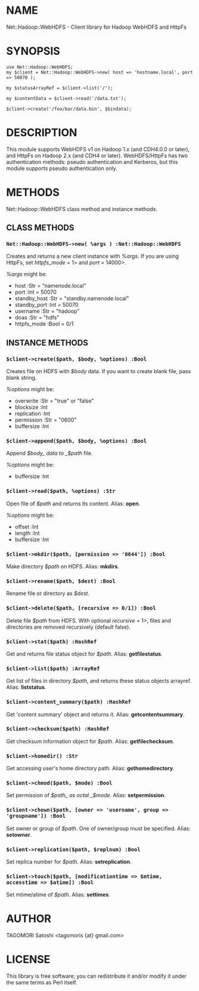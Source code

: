 # NAME

Net::Hadoop::WebHDFS - Client library for Hadoop WebHDFS and HttpFs

# SYNOPSIS

    use Net::Hadoop::WebHDFS;
    my $client = Net::Hadoop::WebHDFS->new( host => 'hostname.local', port => 50070 );

    my $statusArrayRef = $client->list('/');

    my $contentData = $client->read('/data.txt');

    $client->create('/foo/bar/data.bin', $bindata);

# DESCRIPTION

This module supports WebHDFS v1 on Hadoop 1.x (and CDH4.0.0 or later), and HttpFs on Hadoop 2.x (and CDH4 or later).
WebHDFS/HttpFs has two authentication methods: pseudo authentication and Kerberos, but this module supports pseudo authentication only.

# METHODS

Net::Hadoop::WebHDFS class method and instance methods.

## CLASS METHODS

### `Net::Hadoop::WebHDFS->new( %args ) :Net::Hadoop::WebHDFS`

Creates and returns a new client instance with _%args_.
If you are using HttpFs, set _httpfs\_mode =_ 1> and _port =_ 14000>.



_%args_ might be:

- host :Str = "namenode.local"
- port :Int = 50070
- standby\_host :Str = "standby.namenode.local"
- standby\_port :Int = 50070
- username :Str = "hadoop"
- doas :Str = "hdfs"
- httpfs\_mode :Bool = 0/1

## INSTANCE METHODS

### `$client->create($path, $body, %options) :Bool`

Creates file on HDFS with _$body_ data. If you want to create blank file, pass blank string.

_%options_ might be:

- overwrite :Str = "true" or "false"
- blocksize :Int
- replication :Int
- permission :Str = "0600"
- buffersize :Int

### `$client->append($path, $body, %options) :Bool`

Append _$body_ data to _$path_ file.

_%options_ might be:

- buffersize :Int

### `$client->read($path, %options) :Str`

Open file of _$path_ and returns its content. Alias: __open__.

_%options_ might be:

- offset :Int
- length :Int
- buffersize :Int

### `$client->mkdir($path, [permission => '0644']) :Bool`

Make directory _$path_ on HDFS. Alias: __mkdirs__.

### `$client->rename($path, $dest) :Bool`

Rename file or directory as _$dest_.

### `$client->delete($path, [recursive => 0/1]) :Bool`

Delete file _$path_ from HDFS. With optional _recursive =_ 1>, files and directories are removed recursively (default false).

### `$client->stat($path) :HashRef`

Get and returns file status object for _$path_. Alias: __getfilestatus__.

### `$client->list($path) :ArrayRef`

Get list of files in directory _$path_, and returns these status objects arrayref. Alias: __liststatus__.

### `$client->content_summary($path) :HashRef`

Get 'content summary' object and returns it. Alias: __getcontentsummary__.

### `$client->checksum($path) :HashRef`

Get checksum information object for _$path_. Alias: __getfilechecksum__.

### `$client->homedir() :Str`

Get accessing user's home directory path. Alias: __gethomedirectory__.

### `$client->chmod($path, $mode) :Bool`

Set permission of _$path_ as octal _$mode_. Alias: __setpermission__.

### `$client->chown($path, [owner => 'username', group => 'groupname']) :Bool`

Set owner or group of _$path_. One of owner/group must be specified. Alias: __setowner__.

### `$client->replication($path, $replnum) :Bool`

Set replica number for _$path_. Alias: __setreplication__.

### `$client->touch($path, [modificationtime => $mtime, accesstime => $atime]) :Bool`

Set mtime/atime of _$path_. Alias: __settimes__.

# AUTHOR

TAGOMORI Satoshi <tagomoris {at} gmail.com>

# LICENSE

This library is free software; you can redistribute it and/or modify
it under the same terms as Perl itself.
